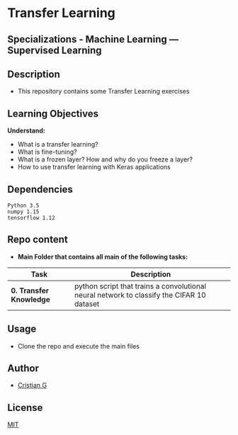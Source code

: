 # Transfer Learning

## Specializations - Machine Learning ― Supervised Learning

## Description

* This repository contains some Transfer Learning exercises

## Learning Objectives

**Understand:**

* What is a transfer learning?
* What is fine-tuning?
* What is a frozen layer? How and why do you freeze a layer?
* How to use transfer learning with Keras applications


## Dependencies
```
Python 3.5
numpy 1.15
tensorflow 1.12
```

## Repo content

* **Main Folder that contains all main of the following tasks:**

| Task | Description |
| --- | --- |
|**0. Transfer Knowledge** | python script that trains a convolutional neural network to classify the CIFAR 10 dataset

## Usage
* Clone the repo and execute the main files

## Author
- [Cristian G](https://github.com/cristian-fg)

## License
[MIT](https://choosealicense.com/licenses/mit/)
